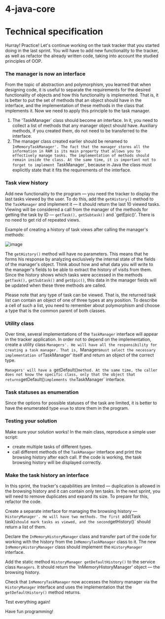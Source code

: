 # 4-java-core

Technical specification
===================

Hurray! Practice! Let's continue working on the task tracker that you started doing in the last sprint. You will have to add new functionality to the tracker, as well as refactor the already written code, taking into account the studied principles of OOP.

### The manager is now an interface

From the topic of abstraction and polymorphism, you learned that when designing code, it is useful to separate the requirements for the desired functionality of objects and how this functionality is implemented. That is, it is better to put the set of methods that an object should have in the interface, and the implementation of these methods in the class that implements it. Now we need to apply this principle to the task manager.

1. The 'TaskManager` class should become an interface. In it, you need to collect a list of methods that any manager object should have. Auxiliary methods, if you created them, do not need to be transferred to the interface.
2. The manager class created earlier should be renamed to `InMemoryTaskManager'. The fact that the manager stores all the information in RAM is its main property that allows you to effectively manage tasks. The implementation of methods should remain inside the class. At the same time, it is important not to forget to implement `TaskManager`, because in Java the class must explicitly state that it fits the requirements of the interface.

### Task view history

Add new functionality to the program — you need the tracker to display the last tasks viewed by the user. To do this, add the `getHistory()` method to the `TaskManager` and implement it — it should return the last 10 viewed tasks. Viewing will be considered a call from the manager of the methods for getting the task by ID — `getTask(),` `getSubtask()` and `getEpic()'. There is no need to get rid of repeated views.

Example of creating a history of task views after calling the manager's methods:

![image](https://pictures.s3.yandex.net:443/resources/S3_23-2_1642680621.png)

The `getHistory()` method will have no parameters. This means that he forms his response by analyzing exclusively the internal state of the fields of the manager's object. Think about how and what data you will write to the manager's fields to be able to extract the history of visits from them. Since the history shows which tasks were accessed in the methods `getTask(),` `getSubtask()` and `getEpic()`, this data in the manager fields will be updated when these three methods are called.

Please note that any type of task can be viewed. That is, the returned task list can contain an object of one of three types at any position. To describe a cell of such a list, you need to remember about polymorphism and choose a type that is the common parent of both classes.

### Utility class

Over time, several implementations of the `TaskManager` interface will appear in the tracker application. In order not to depend on the implementation, create a utility class `Managers'. He will have all the responsibility for creating a task manager. That is, `Managers` must select the necessary implementation of `TaskManager' itself and return an object of the correct type.

`Managers' will have a `getDefault()` method. At the same time, the caller does not know the specific class, only that the object that returns `getDefault()` implements the `TaskManager` interface.

### Task statuses as enumeration

Since the options for possible statuses of the task are limited, it is better to have the enumerated type `enum` to store them in the program.

### Testing your solution

Make sure your solution works! In the main class, reproduce a simple user script:

* create multiple tasks of different types.
* call different methods of the `TaskManager` interface and print the browsing history after each call. If the code is working, the task browsing history will be displayed correctly.

### Make the task history an interface

In this sprint, the tracker's capabilities are limited — duplication is allowed in the browsing history and it can contain only ten tasks. In the next sprint, you will need to remove duplicates and expand its size. To prepare for this, refactor the code.

Create a separate interface for managing the browsing history — `HistoryManager'. He will have two methods. The first `add(Task task)` should mark tasks as viewed, and the second `getHistory()` should return a list of them.

Declare the `InMemoryHistoryManager` class and transfer part of the code for working with the history from the `InMemoryTaskManager` class to it. The new `InMemoryHistoryManager` class should implement the `HistoryManager` interface.

Add the static method `HistoryManager getDefaultHistory()` to the service class `Managers`. It should return the `InMemoryHistoryManager' object — the browsing history.

Check that `InMemoryTaskManager` now accesses the history manager via the `HistoryManager` interface and uses the implementation that the `getDefaultHistory()` method returns.

Test everything again!

Have fun programming!
